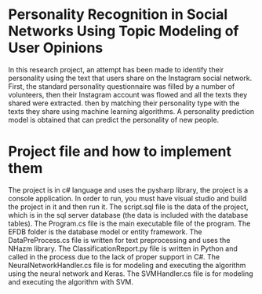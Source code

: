 # Personality Recognition in Social Networks Using Topic Modeling of User Opinions
In this research project, an attempt has been made to identify their personality using the text that users share on the Instagram social network. 
First, the standard personality questionnaire was filled by a number of volunteers, then their Instagram account was flowed and all the texts they shared were extracted.
then by matching their personality type with the texts they share using machine learning algorithms. A personality prediction model is obtained that can predict the personality of new people.
# Project file and how to implement them
The project is in c# language and uses the pysharp library, the project is a console application.
In order to run, you must have visual studio and build the project in it and then run it.
The script.sql file is the data of the project, which is in the sql server database (the data is included with the database tables).
The Program.cs file is the main executable file of the program.
The EFDB folder is the database model or entity framework.
The DataPreProcess.cs file is written for text preprocessing and uses the NHazm library.
The ClassificationReport.py file is written in Python and called in the process due to the lack of proper support in C#.
The NeuralNetworkHandler.cs file is for modeling and executing the algorithm using the neural network and Keras.
The SVMHandler.cs file is for modeling and executing the algorithm with SVM.

